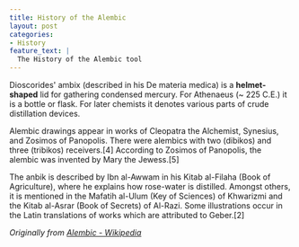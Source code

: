 ```yaml
---
title: History of the Alembic
layout: post
categories:
- History
feature_text: |
  The History of the Alembic tool
---
```


Dioscorides' ambix (described in his De materia medica) is a **helmet-shaped** lid for gathering condensed mercury. For Athenaeus (~ 225 C.E.) it is a bottle or flask. For later chemists it denotes various parts of crude distillation devices.

Alembic drawings appear in works of Cleopatra the Alchemist, Synesius, and Zosimos of Panopolis. There were alembics with two (dibikos) and three (tribikos) receivers.[4] According to Zosimos of Panopolis, the alembic was invented by Mary the Jewess.[5]

The anbik is described by Ibn al-Awwam in his Kitab al-Filaha (Book of Agriculture), where he explains how rose-water is distilled. Amongst others, it is mentioned in the Mafatih al-Ulum (Key of Sciences) of Khwarizmi and the Kitab al-Asrar (Book of Secrets) of Al-Razi. Some illustrations occur in the Latin translations of works which are attributed to Geber.[2]

_Originally from [Alembic - Wikipedia](https://en.wikipedia.org/wiki/Alembic)_
